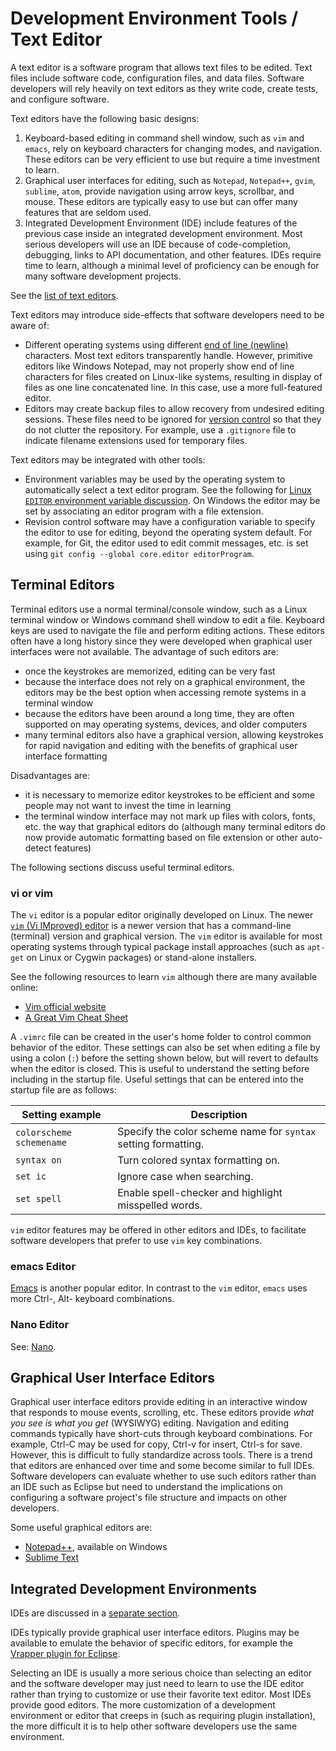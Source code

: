 # Development Environment Tools / Text Editor

A text editor is a software program that allows text files to be edited.
Text files include software code, configuration files, and data files.
Software developers will rely heavily on text editors as they write code, create tests, and configure software.

Text editors have the following basic designs:

1. Keyboard-based editing in command shell window, such as `vim` and `emacs`, rely on keyboard characters for changing modes, and navigation.
These editors can be very efficient to use but require a time investment to learn.
2. Graphical user interfaces for editing, such as `Notepad`, `Notepad++`, `gvim`, `sublime`, `atom`,
provide navigation using arrow keys, scrollbar, and mouse.
These editors are typically easy to use but can offer many features that are seldom used.
3. Integrated Development Environment (IDE) include features of the previous case inside an integrated development environment.
Most serious developers will use an IDE because of code-completion, debugging, links to API documentation, and other features.
IDEs require time to learn, although a minimal level of proficiency can be enough for many software development projects.

See the [list of text editors](https://en.wikipedia.org/wiki/List_of_text_editors).

Text editors may introduce side-effects that software developers need to be aware of:

* Different operating systems using different [end of line (newline)](https://en.wikipedia.org/wiki/Newline) characters.
Most text editors transparently handle.  However, primitive editors like Windows Notepad, may not properly show end of line characters
for files created on Linux-like systems, resulting in display of files as one line concatenated line.
In this case, use a more full-featured editor.
* Editors may create backup files to allow recovery from undesired editing sessions.
These files need to be ignored for [version control](../dev-env-tools/version-control/) so that they do not clutter the repository.
For example, use a `.gitignore` file to indicate filename extensions used for temporary files.

Text editors may be integrated with other tools:

* Environment variables may be used by the operating system to automatically select a text editor program.
See the following for [Linux `EDITOR` environment variable discussion](http://unix.stackexchange.com/questions/4859/visual-vs-editor-whats-the-difference).
On Windows the editor may be set by associating an editor program with a file extension.
* Revision control software may have a configuration variable to specify the editor to use for editing, beyond the operating system default.
For example, for Git, the editor used to edit commit messages, etc. is set using `git config --global core.editor editorProgram`.

## Terminal Editors

Terminal editors use a normal terminal/console window, such as a Linux terminal window or Windows command shell window to edit a file.
Keyboard keys are used to navigate the file and perform editing actions.
These editors often have a long history since they were developed when graphical user interfaces were not available.
The advantage of such editors are:

* once the keystrokes are memorized, editing can be very fast
* because the interface does not rely on a graphical environment,
the editors may be the best option when accessing remote systems in a terminal window
* because the editors have been around a long time, they are often supported on may operating systems, devices,
and older computers
* many terminal editors also have a graphical version, allowing keystrokes for rapid navigation and editing
with the benefits of graphical user interface formatting

Disadvantages are:

* it is necessary to memorize editor keystrokes to be efficient and some people may not want to invest the time in learning
* the terminal window interface may not mark up files with colors, fonts, etc. the way that graphical editors do
(although many terminal editors do now provide automatic formatting based on file extension or other auto-detect features)

The following sections discuss useful terminal editors.

### vi or vim

The `vi` editor is a popular editor originally developed on Linux.  The newer [`vim` (Vi IMproved) editor](https://en.wikipedia.org/wiki/Vim_(text_editor)) is a newer version that
has a command-line (terminal) version and graphical version.
The `vim` editor is available for most operating systems through typical package install approaches (such as `apt-get` on Linux or Cygwin packages) or stand-alone installers.

See the following resources to learn `vim` although there are many available online:

* [Vim official website](http://www.vim.org/)
* [A Great Vim Cheat Sheet](http://vimsheet.com/)

A `.vimrc` file can be created in the user's home folder to control common behavior of the editor.
These settings can also be set when editing a file by using a colon (`:`) before the setting shown below,
but will revert to defaults when the editor is closed.
This is useful to understand the setting before including in the startup file.
Useful settings that can be entered into the startup file are as follows:

Setting example | Description
--------------- | --------------
`colorscheme schemename` | Specify the color scheme name for `syntax` setting formatting.
`syntax on`      | Turn colored syntax formatting on.
`set ic` | Ignore case when searching.
`set spell` | Enable spell-checker and highlight misspelled words.

`vim` editor features may be offered in other editors and IDEs, to facilitate software developers that prefer to use `vim` key combinations.

### emacs Editor

[Emacs](https://en.wikipedia.org/wiki/Emacs) is another popular editor.
In contrast to the `vim` editor, `emacs` uses more Ctrl-, Alt- keyboard combinations.

### Nano Editor

See: [Nano](https://en.wikipedia.org/wiki/GNU_nano).

## Graphical User Interface Editors

Graphical user interface editors provide editing in an interactive window that responds to mouse events, scrolling, etc.
These editors provide *what you see is what you get* (WYSIWYG) editing.
Navigation and editing commands typically have short-cuts through keyboard combinations.
For example, Ctrl-C may be used for copy, Ctrl-v for insert, Ctrl-s for save.
However, this is difficult to fully standardize across tools.
There is a trend that editors are enhanced over time and some become similar to full IDEs.
Software developers can evaluate whether to use such editors rather than an IDE such as Eclipse but need to understand
the implications on configuring a software project's file structure and impacts on other developers.

Some useful graphical editors are:

* [Notepad++](https://en.wikipedia.org/wiki/Notepad%2B%2B), available on Windows
* [Sublime Text](https://en.wikipedia.org/wiki/Sublime_Text)


## Integrated Development Environments

IDEs are discussed in a [separate section](../dev-env-tools/ide/).

IDEs typically provide graphical user interface editors.
Plugins may be available to emulate the behavior of specific editors,
for example the [Vrapper plugin for Eclipse](http://vrapper.sourceforge.net/home/).

Selecting an IDE is usually a more serious choice than selecting an editor and the software developer may
just need to learn to use the IDE editor rather than trying to customize or use their favorite text editor.
Most IDEs provide good editors.
The more customization of a development environment or editor that creeps in (such as requiring plugin installation),
the more difficult it is to help other software developers use the same environment.
